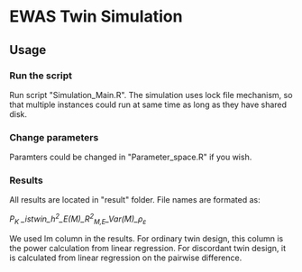 # EWAS Twin Simulation

## Usage

### Run the script

Run script "Simulation_Main.R". The simulation uses lock file mechanism, so that multiple instances could run at same time as long as they have shared disk.

### Change parameters

Paramters could be changed in "Parameter_space.R" if you wish.

### Results

All results are located in "result" folder. File names are formated as:

*P<sub>K</sub> _istwin_h<sup>2</sup>_E(M)_R<sup>2</sup><sub>M,E</sub>_Var(M)_ρ<sub>ε</sub>*

We used lm column in the results. For ordinary twin design, this column is the power calculation from linear regression. For discordant twin design, it is calculated from linear regression on the pairwise difference. 
